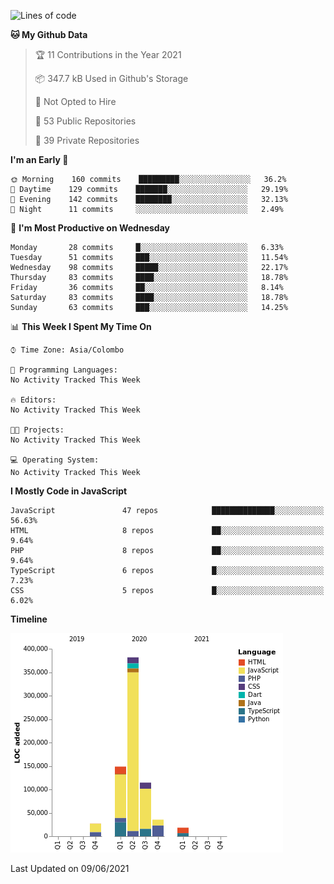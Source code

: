 
<!--START_SECTION:waka-->
![Lines of code](https://img.shields.io/badge/From%20Hello%20World%20I%27ve%20Written-732737%20lines%20of%20code-blue)

**🐱 My Github Data** 

> 🏆 11 Contributions in the Year 2021
 > 
> 📦 347.7 kB Used in Github's Storage 
 > 
> 🚫 Not Opted to Hire
 > 
> 📜 53 Public Repositories 
 > 
> 🔑 39 Private Repositories  
 > 
**I'm an Early 🐤** 

```text
🌞 Morning    160 commits    █████████░░░░░░░░░░░░░░░░   36.2% 
🌆 Daytime    129 commits    ███████░░░░░░░░░░░░░░░░░░   29.19% 
🌃 Evening    142 commits    ████████░░░░░░░░░░░░░░░░░   32.13% 
🌙 Night      11 commits     ░░░░░░░░░░░░░░░░░░░░░░░░░   2.49%

```
📅 **I'm Most Productive on Wednesday** 

```text
Monday       28 commits     █░░░░░░░░░░░░░░░░░░░░░░░░   6.33% 
Tuesday      51 commits     ███░░░░░░░░░░░░░░░░░░░░░░   11.54% 
Wednesday    98 commits     █████░░░░░░░░░░░░░░░░░░░░   22.17% 
Thursday     83 commits     ████░░░░░░░░░░░░░░░░░░░░░   18.78% 
Friday       36 commits     ██░░░░░░░░░░░░░░░░░░░░░░░   8.14% 
Saturday     83 commits     ████░░░░░░░░░░░░░░░░░░░░░   18.78% 
Sunday       63 commits     ███░░░░░░░░░░░░░░░░░░░░░░   14.25%

```


📊 **This Week I Spent My Time On** 

```text
⌚︎ Time Zone: Asia/Colombo

💬 Programming Languages: 
No Activity Tracked This Week

🔥 Editors: 
No Activity Tracked This Week

🐱‍💻 Projects: 
No Activity Tracked This Week

💻 Operating System: 
No Activity Tracked This Week

```

**I Mostly Code in JavaScript** 

```text
JavaScript               47 repos            ██████████████░░░░░░░░░░░   56.63% 
HTML                     8 repos             ██░░░░░░░░░░░░░░░░░░░░░░░   9.64% 
PHP                      8 repos             ██░░░░░░░░░░░░░░░░░░░░░░░   9.64% 
TypeScript               6 repos             █░░░░░░░░░░░░░░░░░░░░░░░░   7.23% 
CSS                      5 repos             █░░░░░░░░░░░░░░░░░░░░░░░░   6.02%

```


**Timeline**

![Chart not found](https://raw.githubusercontent.com/ccweerasinghe1994/ccweerasinghe1994/master/charts/bar_graph.png) 


 Last Updated on 09/06/2021
<!--END_SECTION:waka-->
